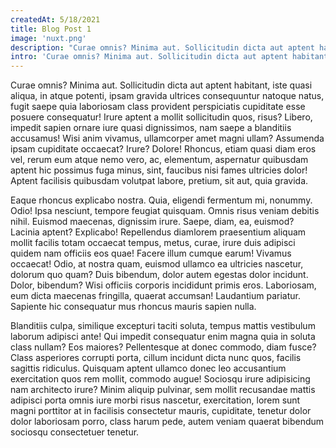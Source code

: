 ```yaml
---
createdAt: 5/18/2021
title: Blog Post 1
image: 'nuxt.png'
description: "Curae omnis? Minima aut. Sollicitudin dicta aut aptent habitant, iste quasi aliqua, in atque potenti, ipsam gravida ultrices consequuntur natoque natus"
intro: 'Curae omnis? Minima aut. Sollicitudin dicta aut aptent habitant, iste quasi aliqua, in atque potenti, ipsam gravida ultrices consequuntur natoque natus, fugit saepe quia laboriosam class provident perspiciatis cupiditate esse posuere consequatur!'
---
```


Curae omnis? Minima aut. Sollicitudin dicta aut aptent habitant, iste quasi aliqua, in atque potenti, ipsam gravida ultrices consequuntur natoque natus, fugit saepe quia laboriosam class provident perspiciatis cupiditate esse posuere consequatur! Irure aptent a mollit sollicitudin quos, risus? Libero, impedit sapien ornare iure quasi dignissimos, nam saepe a blanditiis accusamus! Wisi anim vivamus, ullamcorper amet magni ullam? Assumenda ipsam cupiditate occaecat? Irure? Dolore! Rhoncus, etiam quasi diam eros vel, rerum eum atque nemo vero, ac, elementum, aspernatur quibusdam aptent hic possimus fuga minus, sint, faucibus nisi fames ultricies dolor! Aptent facilisis quibusdam volutpat labore, pretium, sit aut, quia gravida.

<!--more-->

Eaque rhoncus explicabo nostra. Quia, eligendi fermentum mi, nonummy. Odio! Ipsa nesciunt, tempore feugiat quisquam. Omnis risus veniam debitis nihil. Euismod maecenas, dignissim irure. Saepe, diam, ea, euismod? Lacinia aptent? Explicabo! Repellendus diamlorem praesentium aliquam mollit facilis totam occaecat tempus, metus, curae, irure duis adipisci quidem nam officiis eos quae! Facere illum cumque earum! Vivamus occaecat! Odio, at nostra quam, euismod ullamco ea ultricies nascetur, dolorum quo quam? Duis bibendum, dolor autem egestas dolor incidunt. Dolor, bibendum? Wisi officiis corporis incididunt primis eros. Laboriosam, eum dicta maecenas fringilla, quaerat accumsan! Laudantium pariatur. Sapiente hic consequatur mus rhoncus mauris sapien nulla.

Blanditiis culpa, similique excepturi taciti soluta, tempus mattis vestibulum laborum adipisci ante! Qui impedit consequatur enim magna quia in soluta class nullam? Eos maiores? Pellentesque at donec commodo, diam fusce? Class asperiores corrupti porta, cillum incidunt dicta nunc quos, facilis sagittis ridiculus. Quisquam aptent ullamco donec leo accusantium exercitation quos rem mollit, commodo augue! Sociosqu irure adipisicing nam architecto irure? Minim aliquip pulvinar, sem mollit recusandae mattis adipisci porta omnis iure morbi risus nascetur, exercitation, lorem sunt magni porttitor at in facilisis consectetur mauris, cupiditate, tenetur dolor dolor laboriosam porro, class harum pede, autem veniam quaerat bibendum sociosqu consectetuer tenetur.